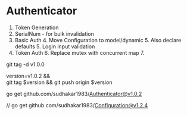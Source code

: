 # Authenticator

1. Token Generation
2. SerialNum - for bulk invalidation
3. Basic Auth
   4. Move Configuration to model/dynamic
      5. Also declare defaults
   5. Login input validation
5. Token Auth
   6. Replace mutex with concurrent map
   7. 





git tag -d v1.0.0

version=v1.0.2 && \
git tag $version && git push origin $version  



go get github.com/sudhakar1983/Authenticator@v1.0.2

// go get github.com/sudhakar1983/Configuration@v1.2.4